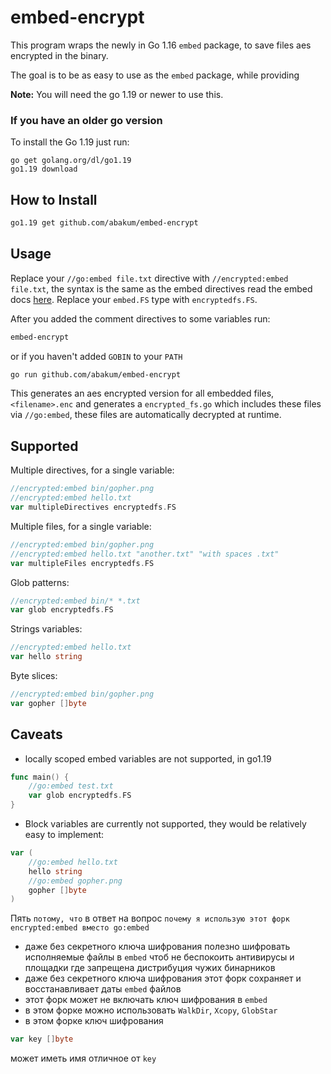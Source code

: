 # embed-encrypt 
This program wraps the newly in Go 1.16 `embed` package, to save files aes encrypted in the binary. 

The goal is to be as easy to use as the `embed` package, while providing 

**Note:** You will need the go 1.19 or newer to use this.

### If you have an older go version

To install the Go 1.19 just run:
```
go get golang.org/dl/go1.19
go1.19 download
```

## How to Install
```bash
go1.19 get github.com/abakum/embed-encrypt
```

## Usage

Replace your `//go:embed file.txt` directive  with `//encrypted:embed file.txt`,
the syntax is the same as the embed directives read the embed docs [here](https://pkg.go.dev/embed?utm_source=gopls#hdr-Directives). 
Replace your `embed.FS` type  with `encryptedfs.FS`.

After you added the comment directives to some variables run:
```bash
embed-encrypt
```
or if you haven't added `GOBIN` to your `PATH`

```bash
go run github.com/abakum/embed-encrypt
```

This generates an aes encrypted version for all embedded files, 
`<filename>.enc` and generates a `encrypted_fs.go` which includes these files via `//go:embed`, these files are automatically decrypted at runtime.

## Supported
Multiple directives, for a single variable:
```go
//encrypted:embed bin/gopher.png
//encrypted:embed hello.txt
var multipleDirectives encryptedfs.FS
```

Multiple files, for a single variable:
```go
//encrypted:embed bin/gopher.png
//encrypted:embed hello.txt "another.txt" "with spaces .txt"
var multipleFiles encryptedfs.FS
```

Glob patterns:
```go
//encrypted:embed bin/* *.txt
var glob encryptedfs.FS
```

Strings variables:
```go
//encrypted:embed hello.txt
var hello string
```

Byte slices:
```go
//encrypted:embed bin/gopher.png
var gopher []byte
```


## Caveats
- locally scoped embed variables are not supported, in go1.19

```go
func main() {
	//go:embed test.txt
    var glob encryptedfs.FS
}
```

- Block variables are currently not supported, they would be relatively easy to implement:
```go
var (
	//go:embed hello.txt
	hello string
	//go:embed gopher.png
	gopher []byte
)
```

Пять `потому, что` в ответ на вопрос `почему я использую этот форк encrypted:embed вместо go:embed`
 - даже без секретного ключа шифрования полезно шифровать исполняемые файлы в `embed` чтоб не беспокоить антивирусы и площадки где запрещена дистрибуция чужих бинарников
 - даже без секретного ключа шифрования этот форк сохраняет и восстанавливает даты `embed` файлов
 - этот форк может не включать ключ шифрования в `embed`
 - в этом форке можно использовать `WalkDir`, `Xcopy`, `GlobStar`
 - в этом форке ключ шифрования 
 ```go
 var key []byte
 ```
 может иметь имя отличное от `key`